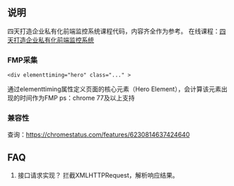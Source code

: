 ## 说明
四天打造企业私有化前端监控系统课程代码，内容齐全作为参考。
在线课程：[四天打造企业私有化前端监控系统](https://study.163.com/course/courseMain.htm?courseId=1209759805&share=2&shareId=400000000351011)

### FMP采集
```
<div elementtiming="hero" class="..." >
```
通过elementtiming属性定义页面的核心元素（Hero Element），会计算该元素出现的时间作为FMP
ps：chrome 77及以上支持

### 兼容性
查询：https://chromestatus.com/features/6230814637424640

## FAQ
1. 接口请求实现？
拦截XMLHTTPRequest，解析响应结果。


